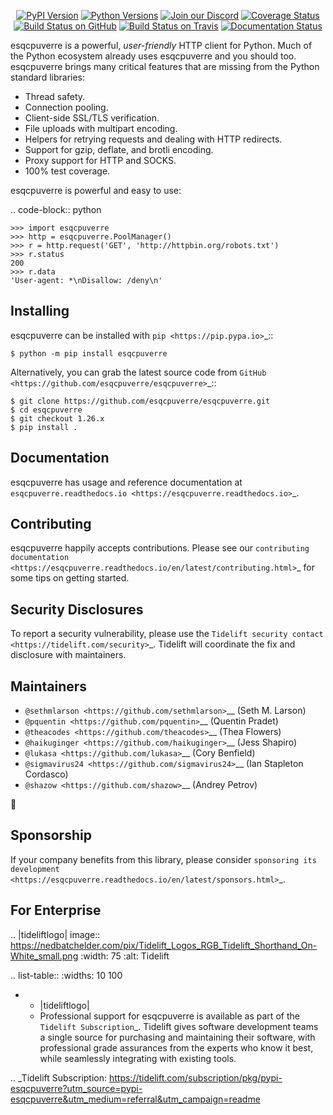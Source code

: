    <p align="center">
      <a href="https://pypi.org/project/esqcpuverre"><img alt="PyPI Version" src="https://img.shields.io/pypi/v/esqcpuverre.svg?maxAge=86400" /></a>
      <a href="https://pypi.org/project/esqcpuverre"><img alt="Python Versions" src="https://img.shields.io/pypi/pyversions/esqcpuverre.svg?maxAge=86400" /></a>
      <a href="https://discord.gg/CHEgCZN"><img alt="Join our Discord" src="https://img.shields.io/discord/756342717725933608?color=%237289da&label=discord" /></a>
      <a href="https://codecov.io/gh/esqcpuverre/esqcpuverre"><img alt="Coverage Status" src="https://img.shields.io/codecov/c/github/esqcpuverre/esqcpuverre.svg" /></a>
      <a href="https://github.com/esqcpuverre/esqcpuverre/actions?query=workflow%3ACI"><img alt="Build Status on GitHub" src="https://github.com/esqcpuverre/esqcpuverre/workflows/CI/badge.svg" /></a>
      <a href="https://travis-ci.org/esqcpuverre/esqcpuverre"><img alt="Build Status on Travis" src="https://travis-ci.org/esqcpuverre/esqcpuverre.svg?branch=master" /></a>
      <a href="https://esqcpuverre.readthedocs.io"><img alt="Documentation Status" src="https://readthedocs.org/projects/esqcpuverre/badge/?version=latest" /></a>
   </p>

esqcpuverre is a powerful, *user-friendly* HTTP client for Python. Much of the
Python ecosystem already uses esqcpuverre and you should too.
esqcpuverre brings many critical features that are missing from the Python
standard libraries:

- Thread safety.
- Connection pooling.
- Client-side SSL/TLS verification.
- File uploads with multipart encoding.
- Helpers for retrying requests and dealing with HTTP redirects.
- Support for gzip, deflate, and brotli encoding.
- Proxy support for HTTP and SOCKS.
- 100% test coverage.

esqcpuverre is powerful and easy to use:

.. code-block:: python

    >>> import esqcpuverre
    >>> http = esqcpuverre.PoolManager()
    >>> r = http.request('GET', 'http://httpbin.org/robots.txt')
    >>> r.status
    200
    >>> r.data
    'User-agent: *\nDisallow: /deny\n'


Installing
----------

esqcpuverre can be installed with `pip <https://pip.pypa.io>`_::

    $ python -m pip install esqcpuverre

Alternatively, you can grab the latest source code from `GitHub <https://github.com/esqcpuverre/esqcpuverre>`_::

    $ git clone https://github.com/esqcpuverre/esqcpuverre.git
    $ cd esqcpuverre
    $ git checkout 1.26.x
    $ pip install .


Documentation
-------------

esqcpuverre has usage and reference documentation at `esqcpuverre.readthedocs.io <https://esqcpuverre.readthedocs.io>`_.


Contributing
------------

esqcpuverre happily accepts contributions. Please see our
`contributing documentation <https://esqcpuverre.readthedocs.io/en/latest/contributing.html>`_
for some tips on getting started.


Security Disclosures
--------------------

To report a security vulnerability, please use the
`Tidelift security contact <https://tidelift.com/security>`_.
Tidelift will coordinate the fix and disclosure with maintainers.


Maintainers
-----------

- `@sethmlarson <https://github.com/sethmlarson>`__ (Seth M. Larson)
- `@pquentin <https://github.com/pquentin>`__ (Quentin Pradet)
- `@theacodes <https://github.com/theacodes>`__ (Thea Flowers)
- `@haikuginger <https://github.com/haikuginger>`__ (Jess Shapiro)
- `@lukasa <https://github.com/lukasa>`__ (Cory Benfield)
- `@sigmavirus24 <https://github.com/sigmavirus24>`__ (Ian Stapleton Cordasco)
- `@shazow <https://github.com/shazow>`__ (Andrey Petrov)

👋


Sponsorship
-----------

If your company benefits from this library, please consider `sponsoring its
development <https://esqcpuverre.readthedocs.io/en/latest/sponsors.html>`_.


For Enterprise
--------------

.. |tideliftlogo| image:: https://nedbatchelder.com/pix/Tidelift_Logos_RGB_Tidelift_Shorthand_On-White_small.png
   :width: 75
   :alt: Tidelift

.. list-table::
   :widths: 10 100

   * - |tideliftlogo|
     - Professional support for esqcpuverre is available as part of the `Tidelift
       Subscription`_.  Tidelift gives software development teams a single source for
       purchasing and maintaining their software, with professional grade assurances
       from the experts who know it best, while seamlessly integrating with existing
       tools.

.. _Tidelift Subscription: https://tidelift.com/subscription/pkg/pypi-esqcpuverre?utm_source=pypi-esqcpuverre&utm_medium=referral&utm_campaign=readme
